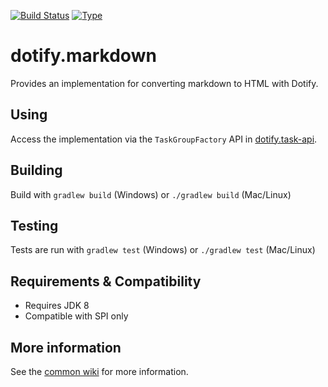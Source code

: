 [![Build Status](https://travis-ci.org/brailleapps/dotify.markdown.svg?branch=master)](https://travis-ci.org/brailleapps/dotify.markdown)
[![Type](https://img.shields.io/badge/type-provider_bundle-blue.svg)](https://github.com/brailleapps/wiki/wiki/Types)

# dotify.markdown #
Provides an implementation for converting markdown to HTML with Dotify.

## Using ##
Access the implementation via the `TaskGroupFactory` API in [dotify.task-api](http://search.maven.org/#search%7Cga%7C1%7Cg%3A%22org.daisy.dotify%22%20%20a%3A%22dotify.task-api%22).

## Building ##
Build with `gradlew build` (Windows) or `./gradlew build` (Mac/Linux)

## Testing ##
Tests are run with `gradlew test` (Windows) or `./gradlew test` (Mac/Linux)

## Requirements & Compatibility ##
- Requires JDK 8
- Compatible with SPI only

## More information ##
See the [common wiki](https://github.com/brailleapps/wiki/wiki) for more information.
